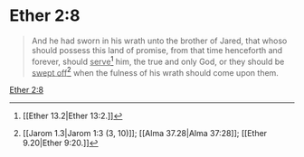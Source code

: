 # Ether 2:8

> And he had sworn in his wrath unto the brother of Jared, that whoso should possess this land of promise, from that time henceforth and forever, should <u>serve</u>[^a] him, the true and only God, or they should be <u>swept off</u>[^b] when the fulness of his wrath should come upon them.

[Ether 2:8](https://www.churchofjesuschrist.org/study/scriptures/bofm/ether/2?lang=eng&id=p8#p8)


[^a]: [[Ether 13.2|Ether 13:2.]]
[^b]: [[Jarom 1.3|Jarom 1:3 (3, 10)]]; [[Alma 37.28|Alma 37:28]]; [[Ether 9.20|Ether 9:20.]]

